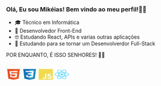 ### Olá, Eu sou Mikéias! Bem vindo ao meu perfil!👏😉


- 🎓 Técnico em Informática
- 🌱 Desenvolvedor Front-End
- 🤓 Estudando  React, APIs e varias outras aplicações
- 🧐 Estudando para se tornar um Desenvolverdor Full-Stack

POR ENQUANTO, É ISSO SENHORES!  🗿🍷
##
<div>
   <img align="center" alt="Rafa-HTML" height="30" width="40" src="https://raw.githubusercontent.com/devicons/devicon/master/icons/html5/html5-original.svg">
  <img align="center" alt="Rafa-CSS" height="30" width="40" src="https://raw.githubusercontent.com/devicons/devicon/master/icons/css3/css3-original.svg">
 <img align="center" alt="Rafa-Js" height="30" width="40" src="https://raw.githubusercontent.com/devicons/devicon/master/icons/javascript/javascript-plain.svg">
  <img align="center" alt="Rafa-React" height="30" width="40" src="https://raw.githubusercontent.com/devicons/devicon/master/icons/react/react-original.svg">
  </div>
  

